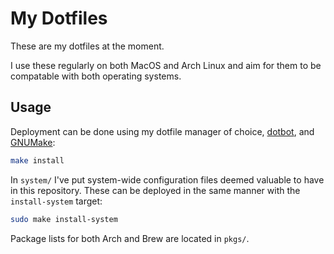 # My Dotfiles

These are my dotfiles at the moment.

I use these regularly on both MacOS and Arch Linux and aim for them to be
compatable with both operating systems.

## Usage

Deployment can be done using my dotfile manager of choice, [dotbot][], and
[GNUMake][]:

```sh
make install
```

In `system/` I've put system-wide configuration files deemed valuable to have
in this repository. These can be deployed in the same manner with the
`install-system` target:

```sh
sudo make install-system
```

Package lists for both Arch and Brew are located in `pkgs/`.

[dotbot]: https://github.com/anishathalye/dotbot
[GNUMake]: https://www.gnu.org/software/make/
